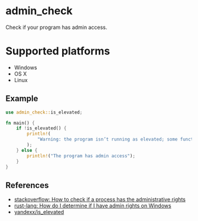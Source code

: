 # admin_check

Check if your program has admin access. 

# Supported platforms
- Windows
- OS X
- Linux

## Example

```rust
use admin_check::is_elevated;

fn main() {
    if !is_elevated() {
        println!(
            "Warning: the program isn’t running as elevated; some functionality may not work."
        );
    } else {
        println!("The program has admin access");
    }
}
```

## References

- [stackoverflow: How to check if a process has the administrative rights](https://stackoverflow.com/questions/8046097/how-to-check-if-a-process-has-the-administrative-rights)
- [rust-lang: How do I determine if I have admin rights on Windows](https://users.rust-lang.org/t/how-do-i-determine-if-i-have-admin-rights-on-windows/35710)
- [yandexx/is_elevated](https://github.com/yandexx/is_elevated)
